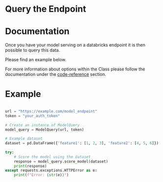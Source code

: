 
# Query the Endpoint

# Documentation

Once you have your model serving on a databricks endpoint it is then possible to query this data.

Please find an example below.

For more information about options within the Class please follow the documentation under the [code-reference](../code-reference/ModelQuery.md) section.

# Example

```python

url = "https://example.com/model_endpoint"
token = "your_auth_token"
    
# Create an instance of ModelQuery
model_query = ModelQuery(url, token)
    
# Example dataset
dataset = pd.DataFrame({'feature1': [1, 2, 3], 'feature2': [4, 5, 6]})
    
try:
    # Score the model using the dataset
    response = model_query.score_model(dataset)
    print(response)
except requests.exceptions.HTTPError as e:
    print(f"Error: {str(e)}")

```


[def]: /Users/amber.rigg/Projects/Fleming/docs/code-reference/ModelQuery.md